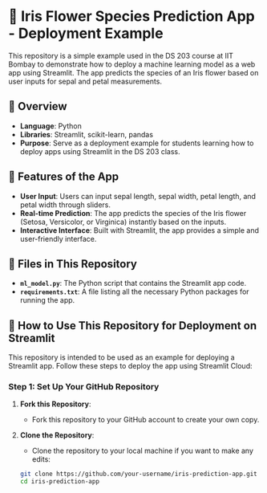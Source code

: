 # 🌸 Iris Flower Species Prediction App - Deployment Example

This repository is a simple example used in the DS 203 course at IIT Bombay to demonstrate how to deploy a machine learning model as a web app using Streamlit. The app predicts the species of an Iris flower based on user inputs for sepal and petal measurements.

## 📝 Overview

- **Language**: Python
- **Libraries**: Streamlit, scikit-learn, pandas
- **Purpose**: Serve as a deployment example for students learning how to deploy apps using Streamlit in the DS 203 class.

## 🌟 Features of the App

- **User Input**: Users can input sepal length, sepal width, petal length, and petal width through sliders.
- **Real-time Prediction**: The app predicts the species of the Iris flower (Setosa, Versicolor, or Virginica) instantly based on the inputs.
- **Interactive Interface**: Built with Streamlit, the app provides a simple and user-friendly interface.

## 📂 Files in This Repository

- **`ml_model.py`**: The Python script that contains the Streamlit app code.
- **`requirements.txt`**: A file listing all the necessary Python packages for running the app.

## 🚀 How to Use This Repository for Deployment on Streamlit

This repository is intended to be used as an example for deploying a Streamlit app. Follow these steps to deploy the app using Streamlit Cloud:

### Step 1: Set Up Your GitHub Repository

1. **Fork this Repository**:
   - Fork this repository to your GitHub account to create your own copy.

2. **Clone the Repository**:
   - Clone the repository to your local machine if you want to make any edits:

   ```bash
   git clone https://github.com/your-username/iris-prediction-app.git
   cd iris-prediction-app
